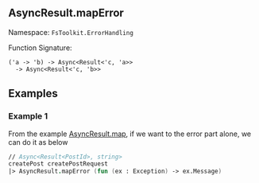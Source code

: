 ## AsyncResult.mapError

Namespace: `FsToolkit.ErrorHandling`

Function Signature:

```
('a -> 'b) -> Async<Result<'c, 'a>> 
  -> Async<Result<'c, 'b>>
```

## Examples

### Example 1

From the example [AsyncResult.map](../asyncResult/map.md#example-1), if we want to the error part alone, we can do it as below

```fsharp
// Async<Result<PostId>, string>
createPost createPostRequest
|> AsyncResult.mapError (fun (ex : Exception) -> ex.Message)
```